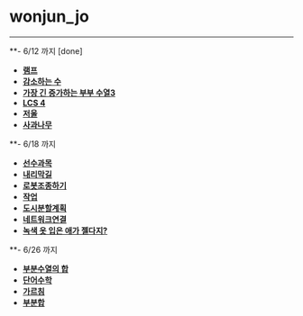 # wonjun_jo

---
**- 6/12 까지 [done]
- [**램프**](https://www.acmicpc.net/problem/1034)
- [**감소하는 수**](https://www.acmicpc.net/problem/1038)
- [**가장 긴 증가하는 부부 수열3**](https://www.acmicpc.net/problem/12738)
- [**LCS 4**](https://www.acmicpc.net/problem/13711)
- [**저울**](https://www.acmicpc.net/problem/2437)
- [**사과나무**](https://www.acmicpc.net/problem/19539)

**- 6/18 까지
- [**선수과목**](https://www.acmicpc.net/problem/14567)
- [**내리막길**](https://www.acmicpc.net/problem/1520)
- [**로봇조종하기**](https://www.acmicpc.net/problem/2169)
- [**작업**](https://www.acmicpc.net/problem/2056)
- [**도시분할계획**](https://www.acmicpc.net/problem/1647)
- [**네트워크연결**](https://www.acmicpc.net/problem/1922)
- [**녹색 옷 입은 애가 젤다지?**](https://www.acmicpc.net/problem/4485)

**- 6/26 까지
- [**부분수열의 합**](https://www.acmicpc.net/problem/1182)
- [**단어수학**](https://www.acmicpc.net/problem/1339)
- [**가르침**](https://www.acmicpc.net/problem/1062)
- [**부분합**](https://www.acmicpc.net/problem/1806)